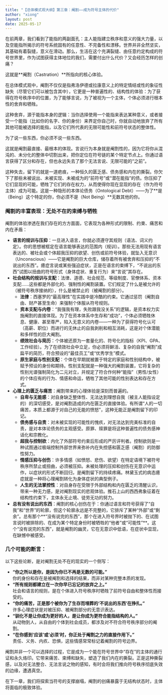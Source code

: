 ```yaml
---
title: "【总体模式观大纲】第三章：阉割——成为符号主体的代价"
author: "xiong"
layout: post
date: 2025-05-17
---
```

 
在前两章，我们看到了能指的两副面孔：主人能指建立秩序和意义的强大力量，以及空能指所揭示的符号系统固有的任意性、不完备性和漂移。世界并非全然坚实，其基础有着裂缝，意义在滑动。那么，生活在这个充满裂缝、由任意约定构成的符号世界里，作为试图获得主体地位的我们，需要付出什么代价？又会经历怎样的创痛？

这就是**阉割（Castration）**所指向的核心体验。

在总体模式观中，阉割不仅仅是指弗洛伊德或拉康意义上的特定情结或性的象征性缺失（尽管它们可以被包含其中），它更是一种普遍性的、结构性的体验：为了获得在符号秩序中的位置，为了能够言说，为了被视为一个主体，个体必须进行根本性的舍弃和牺牲。

这种舍弃，源于能指本身的逻辑：当你选择使用一个能指来表达某种意义，或者接受一个能指（比如你的名字、你的身份）来界定你自己时，你就自动地放弃了所有其他可能被选择的能指，以及它们所代表的无限可能性和前符号状态的整体性。

为了说一些东西，你必须不说一些东西。

这就是阉割最直接、最根本的体现。言说行为本身就是阉割性的，因为它将你从混沌的、未分化的整体中切割出来，把你定位在符号链的某个特定节点上。你通过语言获得了区分和存在，但也永远失去了那个无法言说、无限可能的“之前”。

这种失去，留下的就是一道疤痕，一种恒久的匮乏感、债务感和内在的撕裂。你欠下了那些未被说出、未被实现、未被成为的“前符号”或“潜在能指”的债。你压抑了它们显现的可能，牺牲了它们的存在权力，从而使得你现在显现的存在（作为符号主体）成为可能。这是一种隐形的本体论债务（Ontological Debt）——为了**是（Being）这个特定的你，你必须不是（Not Being）**无数其他的你。

### 阉割的丰富表现：无处不在的束缚与牺牲

阉割的体验渗透在我们存在的方方面面，它表现为各种形式的限制、约束、痛苦和内在矛盾：
- **语言的规训与压抑**：一旦进入语言，你就必须遵守其规则（语法、词义约定）。你的思想被框定在语言能够表达的范围内（规训）。那些无法用现有语言表达的、被社会或个体超我压抑的欲望、创伤或前符号体验，就坠入无意识（Unconscious）——它是阉割的巨大仓库，储存着所有被舍弃和压抑的“不说出的东西”。癔症言说或某些强迫症状，正是在语言的束缚下，“不说出的东西”试图以扭曲的符号形式（身体症状、重复行为）来“言说”其存在。
- **社会结构的规训与支配**：法律、道德、社会规范、等级制度、官僚体系、资本支配……这些都是外部化的、强制性的阉割装置。它们规定了什么是被允许的（被符号秩序接纳的），什么是被禁止的（被阉割的部分）。
  - **法律**：西塞罗的“最高理性”在实践中是冷酷的约束。它通过惩罚（阉割自由、财产甚至生命）来强制个体服从符号规则。
  - **资本支配与内卷**：“我强我有理，失败跟我没关系”的逻辑，是资本权力实施阉割的直接体现。为了在资本体系中生存和“成功”，个体必须牺牲休息、健康、甚至尊严，陷入无意义的内卷——一种为了获得符号化认可（高薪、职位）而进行的无休止的自我剥削和相互消耗，这是对个体潜能和多样性的巨大阉割。
  - **绩效社会与简历**：个体被还原为一套量化的、符号化的指标（KPI、GPA、工作经验）。为了在绩效社会中立足，你必须将鲜活、复杂的自我“阉割”成扁平的简历，符合预设的“最佳员工”或“优秀学生”模式。
  - **原生家庭与性别支配**：个体在早期就被置于特定的家庭和性别结构中，被赋予预设的身份和期待。性别支配就是一种强大的阉割装置，它将复杂的性别光谱强制简化为二元对立，并规定了符合作何种“能指”（男性/女性）的个体应有的行为、情感和命运，牺牲了其他可能的性别表达和存在方式。
- **心理上的匮乏与痛苦**：阉割带来的心理体验是深刻而普遍的。
  - **自卑与无能感**：对自身缺乏整体性、无法达到理想自我（被主人能指设定的）的深切感受，是对阉割造成的内在匮乏的直接体验。有所谓“人的一切痛苦，本质上都源于对自己的无能的愤怒”，这种无能正是阉割留下的印记。
  - **债务感与自责**：对未被实现的可能性的愧疚，对无法达到完美标准的自责，是对本体论债务的主观感受。原罪、赎罪是将这种普遍性的债务感神话化和宗教化。
  - **超我与控制欲**：内化了外部符号约束后形成的严厉评判者。控制欲则是一种试图通过极端控制外部世界来弥补内在失控感和匮乏感（阉割）的防御性努力。
  - **情感压抑与创伤**：许多情感（如愤怒、悲伤、欲望）在特定语境下被符号秩序所禁止或扭曲，必须被压抑。未被处理的压抑和创伤在无意识中运作，以症状的形式不断回归，是阉割留下的持续疼痛。林黛玉式的病态癔症就是一种将心理阉割转化为身体症状的典型例子。
  - **人生的无法掌控性**：对自身存在受限于外部结构和内在匮乏的清醒认识，带来一种无力感，是对阉割现实的悲观体验。推石上山的西西弗象征着在结构性约束下，主体永无止境、徒劳无功的努力。
- **总有没有说出的东西**：阉割的核心创伤在于：你通过语言和符号获得了“自我”和“世界”的轮廓，但这个轮廓永远是不完整的，它排斥了某种“外部”或“剩余”。总有那个**“没有说完的东西”，那个在进入符号界时被抛下的、在试图言说时被排除的、在成为某个特定身份时被牺牲的“他者”或“可能性”**。这个“没有说完的东西”，就是阉割的幽灵，它在无意识中低语，在症状中显现，在缺憾中被感受。

### 几个可能的断言：

以下这些论断，是对阉割无处不在的现实的一个侧写：
- **“你之所以是你，是因为你已不再是无数的可能。”**  
  你的身份和存在是被阉割和选择的结果，而非对某种完整本质的发现。
- **“所有规则都建立在一次你早已忘记的放弃之上。”**  
  社会和语言的规则，是在个体进入符号秩序时牺牲了前符号自由和整体性而接受的。
- **“你的痛苦，正是那个被你为了生存而埋葬的‘不说出的东西’在挣扎。”**  
  许多心理症状是对被压抑、被阉割部分的无意识表达。
- **“驯化不是让你成为更好的人，是让你成为更符合能指结构的人。”**  
  从动物到人，从自由的个体到社会成员，都涉及对不符合符号秩序部分的阉割。
- **“在你感到‘应该’或‘必须’时，你正处于阉割之力的直接作用下。”**  
  责任、义务、内疚、恐惧，这些情感常常标记着阉割的符号边界。

阉割并非一个可以选择的过程，它是成为一个能在符号世界中“存在”的主体的通行证和永久烙印。它带来痛苦、束缚和缺失，塑造了我们内在的撕裂。正是这种撕裂感，以及对无法整合、无法言说之物的感知，有时会将我们推向符号秩序彻底失效的边缘，遭遇真空。

在下一章，我们将探索当符号的支撑崩塌，阉割的创痛暴露于无结构状态时，主体将面临的极致体验。